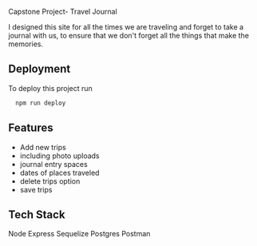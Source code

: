 
Capstone Project- Travel Journal

I designed this site for all the times we are traveling and forget to take a journal with us, to ensure that we don't forget all the things that make the memories.


## Deployment

To deploy this project run

```bash
  npm run deploy
```


## Features

- Add new trips
- including photo uploads
- journal entry spaces
- dates of places traveled
- delete trips option
- save trips


## Tech Stack


Node
Express
Sequelize
Postgres
Postman